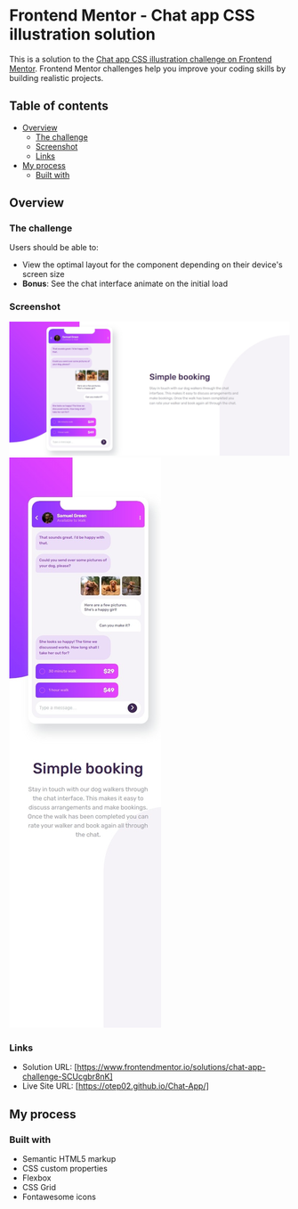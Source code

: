 # Frontend Mentor - Chat app CSS illustration solution

This is a solution to the [Chat app CSS illustration challenge on Frontend Mentor](https://www.frontendmentor.io/challenges/chat-app-css-illustration-O5auMkFqY). Frontend Mentor challenges help you improve your coding skills by building realistic projects. 

## Table of contents

- [Overview](#overview)
  - [The challenge](#the-challenge)
  - [Screenshot](#screenshot)
  - [Links](#links)
- [My process](#my-process)
  - [Built with](#built-with)


## Overview

### The challenge

Users should be able to:

- View the optimal layout for the component depending on their device's screen size
- **Bonus**: See the chat interface animate on the initial load

### Screenshot

![](./screenshots/desktop-view.jpeg)
![](/screenshots/mobile-view.jpeg)

### Links

- Solution URL: [https://www.frontendmentor.io/solutions/chat-app-challenge-SCUcgbr8nK]
- Live Site URL: [https://otep02.github.io/Chat-App/]

## My process

### Built with

- Semantic HTML5 markup
- CSS custom properties
- Flexbox
- CSS Grid
- Fontawesome icons


